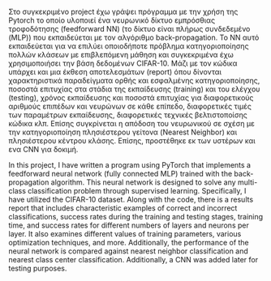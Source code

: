 Στο συγκεκριμένο project έχω γράψει πρόγραμμα με την χρήση της Pytorch το οποίο υλοποιεί ένα νευρωνικό δίκτυο εμπρόσθιας τροφοδότησης (feedforward NN) (το δίκτυο είναι πλήρως συνδεδεμένο (MLP)) που εκπαιδεύεται με τον αλγόριθμο back-propagation. Το ΝΝ αυτό εκπαιδεύεται για να επιλύει οποιοδήποτε πρόβλημα κατηγοριοποίησης πολλών κλάσεων με επιβλεπόμενη μάθηση και συγκεκριμένα έχω χρησιμοποιήσει την βάση δεδομένων CIFAR-10. Μάζι με τον κώδικα υπάρχει και μια έκθεση αποτελεσμάτων (report) όπου δίνονται χαρακτηριστικά παραδείγματα ορθής και εσφαλμένης κατηγοριοποίησης, ποσοστά επιτυχίας στα στάδια της εκπαίδευσης (training) και του ελέγχου (testing), χρόνος εκπαίδευσης και ποσοστά επιτυχίας για διαφορετικούς αριθμούς επιπέδων και νευρώνων σε κάθε επίπεδο, διαφορετικές τιμές των παραμέτρων εκπαίδευσης, διαφορετικές τεχνικές βελτιστοποίσης κώδικα κλπ. Επίσης συγκρίνεται η απόδοση του νευρωνικού σε σχέση με την κατηγοριοποίηση πλησιέστερου γείτονα (Nearest Neighbor) και πλησιέστερου κέντρου κλάσης. Επίσης, προστέθηκε εκ των υστέρων και ενα CNN για δοκιμή.

In this project, I have written a program using PyTorch that implements a feedforward neural network (fully connected MLP) trained with the back-propagation algorithm. This neural network is designed to solve any multi-class classification problem through supervised learning. Specifically, I have utilized the CIFAR-10 dataset. Along with the code, there is a results report that includes characteristic examples of correct and incorrect classifications, success rates during the training and testing stages, training time, and success rates for different numbers of layers and neurons per layer. It also examines different values of training parameters, various optimization techniques, and more. Additionally, the performance of the neural network is compared against nearest neighbor classification and nearest class center classification. Additionally, a CNN was added later for testing purposes.
